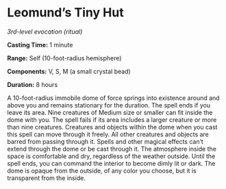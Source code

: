 # Leomund’s Tiny Hut 
_3rd-level evocation (ritual)_

__Casting Time:__ 1 minute

__Range:__ Self (10-foot-radius hemisphere)

__Components:__ V, S, M (a small crystal bead)

__Duration:__ 8 hours

A 10-foot-radius immobile dome of force springs into existence around and above you and remains stationary for the duration. The spell ends if you leave its area. Nine creatures of Medium size or smaller can fit inside the dome with you. The spell fails if its area includes a larger creature or more than nine creatures. Creatures and objects within the dome when you cast this spell can move through it freely. All other creatures and objects are barred from passing through it. Spells and other magical effects can’t extend through the dome or be cast through it. The atmosphere inside the space is comfortable and dry, regardless of the weather outside. Until the spell ends, you can command the interior to become dimly lit or dark. The dome is opaque from the outside, of any color you choose, but it is transparent from the inside.
